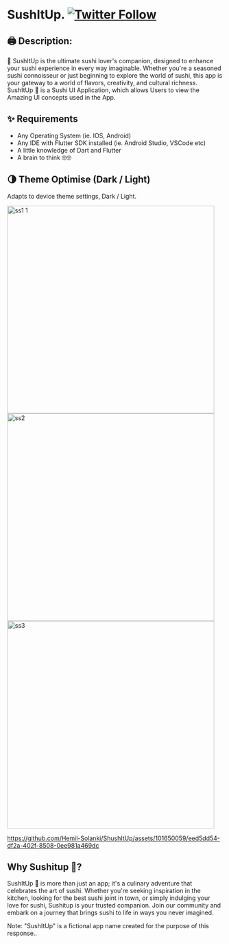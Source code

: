 # SushItUp. [![Twitter Follow](https://img.shields.io/twitter/follow/hemilsolanki.svg?style=social)](https://twitter.com/hemilsolanki)

## 🖨️ Description:
🍙 SushItUp is the ultimate sushi lover's companion, designed to enhance your sushi experience in every way imaginable. Whether you're a seasoned sushi connoisseur or just beginning to explore the world of sushi, this app is your gateway to a world of flavors, creativity, and cultural richness.
SushItUp 🍙 is a Sushi UI Application, which allows Users to view the Amazing UI concepts used in the App.

## ✨ Requirements
* Any Operating System (ie. IOS, Android)
* Any IDE with Flutter SDK installed (ie. Android Studio, VSCode etc)
* A little knowledge of Dart and Flutter
* A brain to think 🤓🤓

## 🌗 Theme Optimise (Dark / Light)
Adapts to device theme settings, Dark / Light.

<img width="483" alt="ss1 1" src="https://github.com/Hemil-Solanki/ShushItUp/assets/101650059/2d0a3313-265c-49e0-bdeb-8ee17003ce95">

<img width="483" alt="ss2" src="https://github.com/Hemil-Solanki/ShushItUp/assets/101650059/645f6909-c3f1-41f7-b96e-735b29422038">

<img width="483" alt="ss3" src="https://github.com/Hemil-Solanki/ShushItUp/assets/101650059/a62ecd25-d606-4bb9-8eef-051126634374">

https://github.com/Hemil-Solanki/ShushItUp/assets/101650059/eed5dd54-df2a-402f-8508-0ee981a469dc

## Why Sushitup 🍙?

SushItUp 🍙 is more than just an app; it's a culinary adventure that celebrates the art of sushi. Whether you're seeking inspiration in the kitchen, looking for the best sushi joint in town, or simply indulging your love for sushi, Sushitup is your trusted companion. Join our community and embark on a journey that brings sushi to life in ways you never imagined.

Note: "SushItUp" is a fictional app name created for the purpose of this response..
